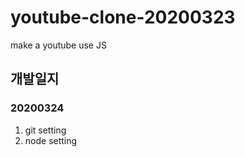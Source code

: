 # youtube-clone-20200323
make a youtube use JS

## 개발일지
### 20200324
1. git setting
2. node setting
